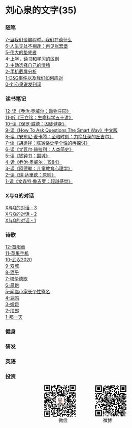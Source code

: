# 刘心泉的文字(35)

### 随笔

[7-当我们谈编程时，我们在谈什么](https://github.com/unetman/works/blob/master/essays/134.md)  
[6-人生无处不相逢：再见张宏堡](https://github.com/unetman/works/blob/master/essays/125.md)  
[5-伟大的垫底者](https://github.com/unetman/works/blob/master/essays/99.md)  
[4-上学，读书和学习的区别](https://github.com/unetman/works/blob/master/essays/90.md)  
[3-主动选择自己的情绪](https://github.com/unetman/works/blob/master/essays/86.md)  
[2-手机截屏分析](https://github.com/unetman/works/blob/master/essays/81.md)  
[1-D&G事件以及我们如何应对](https://github.com/unetman/works/blob/master/essays/33.md)  
[0-刘心泉说发刊词](https://github.com/unetman/works/blob/master/files/11.md)

### 读书笔记

[12-读《乔治·奥威尔：动物庄园》](https://github.com/unetman/works/blob/master/reading_notes/164.md)  
[11-听《王立铭：生命科学五十讲》](https://github.com/unetman/works/blob/master/reading_notes/150.md)  
[10-读《保罗·威德：囚徒健身》](https://github.com/unetman/works/blob/master/reading_notes/141.md)  
[9-读《How To Ask Questions The Smart Way》中文版](https://github.com/unetman/works/blob/master/reading_notes/114.md)  
[8-读《安东尼·麦卡腾：至暗时刻：力挽狂澜的丘吉尔》](https://github.com/unetman/works/blob/master/reading_notes/109.md)  
[7-读《胡逢祥：陈寅恪史学个性的再探讨》](https://github.com/unetman/works/blob/master/reading_notes/103.md)  
[6-读《尤瓦尔·赫拉利：人类简史》](https://github.com/unetman/works/blob/master/reading_notes/95.md)  
[5-读《钱钟书：围城》](https://github.com/unetman/works/blob/master/reading_notes/74.md)  
[4-读《乔治·奥威尔：1984》](https://github.com/unetman/works/blob/master/reading_notes/68.md)  
[3-读《阿德勒：儿童教育心理学》](https://github.com/unetman/works/blob/master/reading_notes/61.md)  
[2-读《瑞·达里欧：原则》](https://github.com/unetman/works/blob/master/reading_notes/54.md)  
[1-读《文森特·鲁吉罗：超越感觉》](https://github.com/unetman/works/blob/master/reading_notes/40.md)  

### X与Q的对话

[X与Q的对话 - 3](https://github.com/unetman/works/blob/master/xq/xq3.md)  
[X与Q的对话 - 2](https://github.com/unetman/works/blob/master/xq/xq2.md)  
[X与Q的对话 - 1](https://github.com/unetman/works/blob/master/xq/xq1.md)  

### 诗歌

[12-首阳蕨](https://github.com/unetman/works/blob/master/poems/po12.md)  
[11-苹果手机](https://github.com/unetman/works/blob/master/poems/po11.md)  
[10-武汉2020](https://github.com/unetman/works/blob/master/poems/po10.md)  
[9-双城](https://github.com/unetman/works/blob/master/poems/po9.md)  
[8-酒乎](https://github.com/unetman/works/blob/master/poems/po8.md)  
[7-塔伦德歌](https://github.com/unetman/works/blob/master/poems/po7.md)  
[6-晨跑](https://github.com/unetman/works/blob/master/poems/po6.md)  
[5-闻临小家长个性签名](https://github.com/unetman/works/blob/master/poems/po5.md)  
[4-鹿鸣](https://github.com/unetman/works/blob/master/poems/po4.md)  
[3-嫦娥](https://github.com/unetman/works/blob/master/poems/po3.md)  
[2-段郎](https://github.com/unetman/works/blob/master/poems/po2.md)  
[1-那一天](https://github.com/unetman/works/blob/master/poems/po1.md)  

### 健身

### 研发

### 英语

### 投资

<div align=center>

<img src="https://github.com/unetman/works/blob/master/resources/wechat.jpg?raw=true" width = "100" height = "100" div align=center />　　　　
<img src="https://github.com/unetman/works/blob/master/resources/weibo.jpg?raw=true" width = "100" height = "100" div align=center />  
微信　　　　　　　　微博